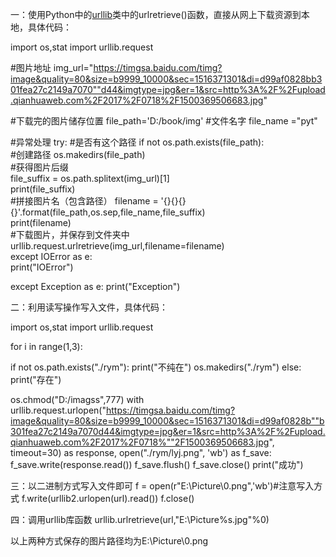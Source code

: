 一：使用Python中的[urllib](https://so.csdn.net/so/search?q=urllib&spm=1001.2101.3001.7020)类中的urlretrieve()函数，直接从网上下载资源到本地，具体代码：

import os,stat
import urllib.request

#图片地址
img_url="https://timgsa.baidu.com/timg?image&quality=80&size=b9999_10000&sec=1516371301&di=d99af0828bb301fea27c2149a7070""d44&imgtype=jpg&er=1&src=http%3A%2F%2Fupload.qianhuaweb.com%2F2017%2F0718%2F1500369506683.jpg"

#下载完的图片储存位置
file_path='D:/book/img'
#文件名字
file_name ="pyt"

#异常处理 
try:
		#是否有这个路径
		if not os.path.exists(file_path):	
				#创建路径
				os.makedirs(file_path)				
				#获得图片后缀				
				file_suffix = os.path.splitext(img_url)[1]				
				print(file_suffix)			
				#拼接图片名（包含路径）
				filename = '{}{}{}{}'.format(file_path,os.sep,file_name,file_suffix)			
				print(filename)			
				#下载图片，并保存到文件夹中
				urllib.request.urlretrieve(img_url,filename=filename)				
				except IOError as e:				
				print("IOError")
	
except Exception as e:
	print("Exception")


二：利用读写操作写入文件，具体代码：

import os,stat
import urllib.request

for i in range(1,3):

if not os.path.exists("./rym"):
print("不纯在")
os.makedirs("./rym")
else:
print("存在")

os.chmod("D:/imagss",777)
with urllib.request.urlopen("https://timgsa.baidu.com/timg?image&quality=80&size=b9999_10000&sec=1516371301&di=d99af0828b""b301fea27c2149a7070d44&imgtype=jpg&er=1&src=http%3A%2F%2Fupload.qianhuaweb.com%2F2017%2F0718%""2F1500369506683.jpg",
timeout=30) as response, open("./rym/lyj.png", 'wb') as f_save:
f_save.write(response.read())
f_save.flush()
f_save.close()
print("成功")

三：以二进制方式写入文件即可
f = open(r"E:\Picture\0.png",'wb')#注意写入方式
f.write(urllib2.urlopen(url).read())
f.close()

四：调用urllib库函数
urllib.urlretrieve(url,"E:\Picture\%s.jpg"%0)

以上两种方式保存的图片路径均为E:\Picture\0.png